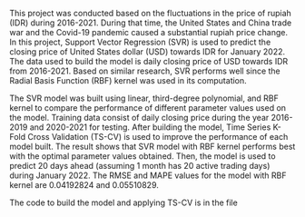 This project was conducted based on the fluctuations in the price of rupiah (IDR) during 2016-2021. During that time, the United States and China trade war and the Covid-19 pandemic caused a substantial rupiah price change. In this project, Support Vector Regression (SVR) is used to predict the closing price of United States dollar (USD) towards IDR for January 2022. The data used to build the model is daily closing price of USD towards IDR from 2016-2021. Based on similar research, SVR performs well since the Radial Basis Function (RBF) kernel was used in its computation. 

The SVR model was built using linear, third-degree polynomial, and RBF kernel to compare the performance of different parameter values used on the model. Training data consist of daily closing price during the year 2016-2019 and 2020-2021 for testing. After building the model, Time Series K-Fold Cross Validation (TS-CV) is used to improve the performance of each model built. The result shows that SVR model with RBF kernel performs best with the optimal parameter values obtained. Then, the model is used to predict 20 days ahead (assuming 1 month has 20 active trading days) during January 2022. The RMSE and MAPE values for the model with RBF kernel are 0.04192824 and 0.05510829. 

The code to build the model and applying TS-CV is in the file 
